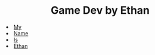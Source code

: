 <h1 align=center>Game Dev by Ethan</h1>


<li><a href="...">My</a>
<li><a href="...">Name</a>
<li><a href="...">Is</a>
<li><a href="...">Ethan</a>  
